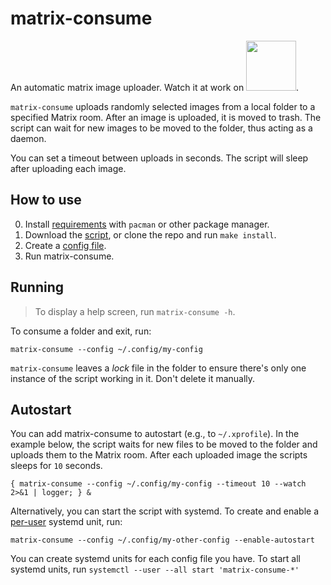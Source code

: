 # matrix-consume

An automatic matrix image uploader. Watch it at work on <a target="_blank" href="https://redirect.invidious.io/watch?v=XbXNPyK4WQ4"><img src="https://user-images.githubusercontent.com/69171671/115097010-4bd13c80-9f17-11eb-83e9-2583658f73bc.png" width="80px"></a>.

`matrix-consume` uploads randomly selected images from a local folder to a specified Matrix room.
After an image is uploaded, it is moved to trash.
The script can wait for new images to be moved to the folder,
thus acting as a daemon.

You can set a timeout between uploads in seconds.
The script will sleep after uploading each image.

## How to use

0) Install [requirements](requirements.txt) with `pacman` or other package manager.
1) Download the [script](matrix-consume), or clone the repo and run `make install`.
2) Create a [config file](config.example).
3) Run matrix-consume.

## Running

> To display a help screen, run `matrix-consume -h`.

To consume a folder and exit, run:

```
matrix-consume --config ~/.config/my-config
```

`matrix-consume` leaves a *lock* file in the folder
to ensure there's only one instance of the script working in it.
Don't delete it manually.

## Autostart

You can add matrix-consume to autostart (e.g., to `~/.xprofile`).
In the example below, the script waits for new files to be moved to the folder
and uploads them to the Matrix room.
After each uploaded image the scripts sleeps for `10` seconds.

```
{ matrix-consume --config ~/.config/my-config --timeout 10 --watch 2>&1 | logger; } &
```

Alternatively, you can start the script with systemd.
To create and enable a [per-user](https://wiki.archlinux.org/title/Systemd/User) systemd unit, run:

```
matrix-consume --config ~/.config/my-other-config --enable-autostart
```

You can create systemd units for each config file you have.
To start all systemd units, run `systemctl --user --all start 'matrix-consume-*'`
